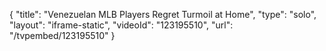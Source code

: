 {
    "title": "Venezuelan MLB Players Regret Turmoil at Home",
    "type": "solo",
    "layout": "iframe-static",
    "videoId": "123195510",
    "url": "\/tvpembed\/123195510"
}